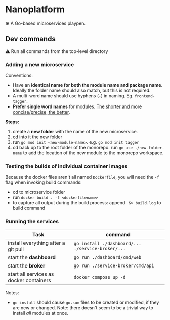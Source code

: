 # Nanoplatform

:gear: A Go-based microservices playpen.

## Dev commands
:warning: Run all commands from the top-level directory

### Adding a new microservice
Conventions:
- Have an **identical name for both the module name and package name**. Ideally the folder name should also match, but this is not required.
- A multi-word name should use hyphens (`-`) in naming.  Eg. `frontend-tagger`. 
- **Prefer single word names** for modules. [The shorter and more concise/precise, the better](https://go.dev/blog/package-names).

**Steps:**
1. create a **new folder** with the name of the new microservice.
1. cd into it the new folder
1. run `go mod init <new-module-name>`. e.g. `go mod init tagger`
1. cd back up to the root folder of the monorepo. run `go use ./new-folder-name` to add the location of the new module to the monorepo workspace.

### Testing the builds of individual container images
Because the docker files aren't all named `Dockerfile`, you will need the `-f` flag when invoking build commands:
- cd to microservice folder
- run `docker build . -f <dockerfilename>`
- to capture all output during the build process: append ` &> build.log` to build command
### Running the services
Task | command
---|------
install everything after a git pull | `go install ./dashboard/... ./service-broker/...` 
start the **dashboard** | `go run ./dashboard/cmd/web`
start the **broker** | `go run ./service-broker/cmd/api`
start all services as docker containers | `docker compose up -d`


Notes:
- `go install` should cause `go.sum` files to be created or modified, if they are new or changed. Note: there doesn't seem to be a trivial way to install *all* modules at once.
